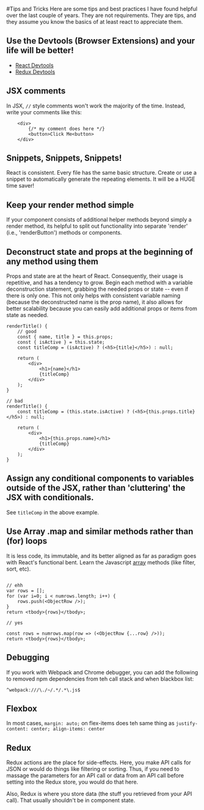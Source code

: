 
#Tips and Tricks
Here are some tips and best practices I have found helpful over the last couple of years.
They are not requirements. They are tips, and they assume you know the basics of at least react to appreciate them.

## Use the Devtools (Browser Extensions) and your life will be better!
+ [React Devtools](https://github.com/facebook/react-devtools)
+ [Redux Devtools](https://github.com/gaearon/redux-devtools)

## JSX comments
In JSX, `//` style comments won't work the majority of the time. Instead, write your comments like this:
```
    <div>
        {/* my comment does here */}
        <button>Click Me<button>
    </div>
```

## Snippets, Snippets, Snippets!
React is consistent. Every file has the same basic structure. Create or use a snippet to automatically generate the repeating elements.
It will be a HUGE time saver!

## Keep your render method simple

If your component consists of additional helper methods beyond simply a render method, 
its helpful to split out functionality into separate 'render' (i.e., 'renderButton') methods or components.

## Deconstruct state and props at the beginning of any method using them

Props and state are at the heart of React. Consequently, their usage is repetitive, and has a tendency to grow.
Begin each method with a variable deconstruction statement, grabbing the needed props or state -- even if there is only one.
This not only helps with consistent variable naming (because the deconstructed name is the prop name), it also allows for better scalability
because you can easily add additional props or items from state as needed.

```
renderTitle() {
    // good
    const { name, title } = this.props;
    const { isActive } = this.state;
    const titleComp = (isActive) ? (<h5>{title}</h5>) : null;

    return (
        <div>
            <h1>{name}</h1>
            {titleComp}
        </div>
    );
}

// bad
renderTitle() {
    const titleComp = (this.state.isActive) ? (<h5>{this.props.title}</h5>) : null;

    return (
        <div>
            <h1>{this.props.name}</h1>
            {titleComp}
        </div>
    );
}
```

## Assign any conditional components to variables outside of the JSX, rather than 'cluttering' the JSX with conditionals.

See `titleComp` in the above example.

## Use Array .map and similar methods rather than (for) loops
It is less code, its immutable, and its better aligned as far as paradigm goes with React's functional bent.
Learn the Javascript [array](https://developer.mozilla.org/en-US/docs/Web/JavaScript/Reference/Global_Objects/Array) methods (like filter, sort, etc).

```

// ehh
var rows = [];
for (var i=0; i < numrows.length; i++) {
    rows.push(<ObjectRow />);
}
return <tbody>{rows}</tbody>;

// yes

const rows = numrows.map(row => (<ObjectRow {...row} />));
return <tbody>{rows}</tbody>;
```


## Debugging

If you work with Webpack and Chrome debugger, you can add the following to removed npm dependencies from teh call stack and when blackbox list:

`^webpack:///\./~/.*/.*\.js$`


## Flexbox

In most cases, `margin: auto;` on flex-items does teh same thing as `justify-content: center; align-items: center`

## Redux
Redux actions are the place for side-effects. Here, you make API calls for JSON or would do things like filtering or sorting.
Thus, if you need to massage the parameters for an API call or data from an API call before setting into the Redux store, you would do that here.

Also, Redux is where you store data (the stuff you retrieved from your API call). That usually shouldn't be in component state.